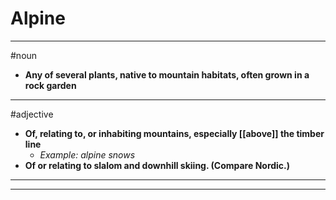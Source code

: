 # Alpine
---
#noun
- **Any of several plants, native to mountain habitats, often grown in a rock garden**
---
#adjective
- **Of, relating to, or inhabiting mountains, especially [[above]] the timber line**
	- _Example: alpine snows_
- **Of or relating to slalom and downhill skiing. (Compare Nordic.)**
---
---
